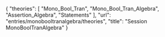 {
    "theories": [
        "Mono_Bool_Tran",
        "Mono_Bool_Tran_Algebra",
        "Assertion_Algebra",
        "Statements"
    ],
    "url": "entries/monobooltranalgebra/theories",
    "title": "Session MonoBoolTranAlgebra"
}